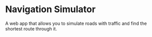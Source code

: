 # Navigation Simulator
A web app that allows you to simulate roads with traffic and find the shortest route through it.
